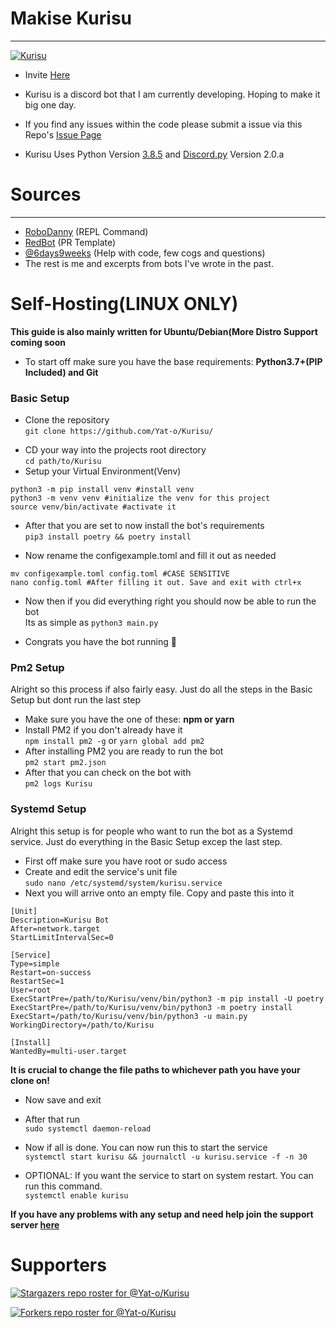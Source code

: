 # Makise Kurisu

***

<a href="https://github.com/Yat-o/Kurisu"><img src="https://i.pinimg.com/originals/15/71/05/15710534840a470e2e2d183141e8e8a5.jpg" alt="Kurisu"></a>

- Invite [Here](https://discordapp.com/oauth2/authorize?&client_id=784474257832804372&scope=bot&permissions=8)

- Kurisu is a discord bot that I am currently developing. Hoping to make it big one day.

- If you find any issues within the code please submit a issue via this
  Repo's [Issue Page](https://github.com/Yat-o/Kurisu/issues)

- Kurisu Uses Python Version [3.8.5](https://www.python.org/downloads/release/python-385/)
  and [Discord.py](https://discordpy.readthedocs.io/en/latest/#) Version 2.0.a
  
# Sources

***

- [RoboDanny](https://github.com/Rapptz/RoboDanny) (REPL Command)
- [RedBot](https://github.com/Cog-Creators/Red-DiscordBot) (PR Template)
- [@6days9weeks](https://www.github.com/6days9weeks/) (Help with code, few cogs and questions)
- The rest is me and excerpts from bots I've wrote in the past.

# Self-Hosting(LINUX ONLY)

**This guide is also mainly written for Ubuntu/Debian(More Distro Support coming soon**
- To start off make sure you have the base requirements: **Python3.7+(PIP Included) and Git**

### Basic Setup

* Clone the repository\
`git clone https://github.com/Yat-o/Kurisu/`
- CD your way into the projects root directory\
`cd path/to/Kurisu`
- Setup your Virtual Environment(Venv)

```shell
python3 -m pip install venv #install venv
python3 -m venv venv #initialize the venv for this project
source venv/bin/activate #activate it
```

* After that you are set to now install the bot's requirements\
`pip3 install poetry && poetry install`
- Now rename the configexample.toml and fill it out as needed

```shell
mv configexample.toml config.toml #CASE SENSITIVE
nano config.toml #After filling it out. Save and exit with ctrl+x
```

* Now then if you did everything right you should now be able to run the bot\
Its as simple as `python3 main.py`
- Congrats you have the bot running 🎉

### Pm2 Setup

Alright so this process if also fairly easy. Just do all the steps in the Basic Setup but dont run the last step
- Make sure you have the one of these: **npm or yarn**
- Install PM2 if you don't already have it\
`npm install pm2 -g` or `yarn global add pm2`
- After installing PM2 you are ready to run the bot\
`pm2 start pm2.json`
- After that you can check on the bot with\
`pm2 logs Kurisu`

### Systemd Setup

Alright this setup is for people who want to run the bot as a Systemd service. Just do everything in the Basic Setup excep the last step.
- First off make sure you have root or sudo access
- Create and edit the service's unit file\
  `sudo nano /etc/systemd/system/kurisu.service`
- Next you will arrive onto an empty file. Copy and paste this into it

```
[Unit]
Description=Kurisu Bot
After=network.target
StartLimitIntervalSec=0

[Service]
Type=simple
Restart=on-success
RestartSec=1
User=root
ExecStartPre=/path/to/Kurisu/venv/bin/python3 -m pip install -U poetry
ExecStartPre=/path/to/Kurisu/venv/bin/python3 -m poetry install
ExecStart=/path/to/Kurisu/venv/bin/python3 -u main.py
WorkingDirectory=/path/to/Kurisu

[Install]
WantedBy=multi-user.target
```

**It is crucial to change the file paths to whichever path you have your clone on!**
- Now save and exit
- After that run\
`sudo systemctl daemon-reload`
  
- Now if all is done. You can now run this to start the service\
`systemctl start kurisu && journalctl -u kurisu.service -f -n 30`
  
- OPTIONAL: If you want the service to start on system restart. You can run this command.\
`systemctl enable kurisu`

**If you have any problems with any setup and need help join the support server [here](https://discord.gg/Cs5RdJF9pb)**

# Supporters

[![Stargazers repo roster for @Yat-o/Kurisu](https://reporoster.com/stars/Yat-o/Kurisu)](https://github.com/Yat-o/Kurisu/stargazers)

[![Forkers repo roster for @Yat-o/Kurisu](https://reporoster.com/forks/Yat-o/Kurisu)](https://github.com/Yat-o/Kurisu/network/members)
